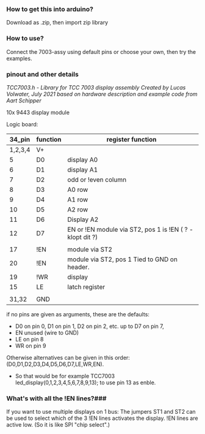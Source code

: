 ### How to get this into arduino? ###
Download as .zip, then import zip library

### How to use? ###
Connect the 7003-assy using default pins or choose your own, then try the examples.

### pinout and other details ###

*TCC7003.h - Library for TCC 7003 display assembly 
Created by Lucas Volwater, July 2021 
based on hardware description and example code from Aart Schipper*
  
10x 9443 display module

Logic board: 

34_pin |  function | register function
-------|-----------|-------------------
1,2,3,4 | V+| 
5        |D0        |display A0
6        |D1        |display A1
7        |D2        |odd or !even column
8        |D3        |A0 row
9        |D4        |A1 row
10       |D5        |A2 row
11       |D6        |Display A2   
12       |D7        |EN or !EN module via ST2, pos 1 is !EN ( ? - klopt dit ?)
 | | |
17       |!EN |module via ST2 
20       |!EN |module via ST2, pos 1  Tied to GND on header.          
19       |!WR |display
15       |LE  |latch register    
| | |
31,32        |GND|


if no pins are given as arguments, these are the defaults: 
* D0 on pin 0, D1 on pin 1, D2 on pin 2, etc. up to D7 on pin 7,
* EN unused (wire to GND)
* LE on pin 8
* WR on pin 9

Otherwise alternatives can be given in this order: (D0,D1,D2,D3,D4,D5,D6,D7,LE,WR,EN). 
* So that would be for example TCC7003 led_display(0,1,2,3,4,5,6,7,8,9,13); to use pin 13 as enble.

### What's with all the !EN lines?###
If you want to use multiple displays on 1 bus: The jumpers ST1 and ST2 can be used to select which of the 3 !EN lines activates the display. !EN lines are active low. (So it is like SPI "chip select".)
